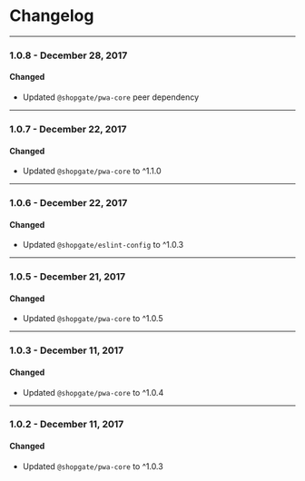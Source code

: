 
# Changelog
---

### 1.0.8 - December 28, 2017

#### Changed
- Updated `@shopgate/pwa-core`  peer dependency

---

### 1.0.7 - December 22, 2017

#### Changed
- Updated `@shopgate/pwa-core` to ^1.1.0

---

### 1.0.6 - December 22, 2017

#### Changed
- Updated `@shopgate/eslint-config` to ^1.0.3

---

### 1.0.5 - December 21, 2017

#### Changed
- Updated `@shopgate/pwa-core` to ^1.0.5

---

### 1.0.3 - December 11, 2017

#### Changed
- Updated `@shopgate/pwa-core` to ^1.0.4

---

### 1.0.2 - December 11, 2017

#### Changed
- Updated `@shopgate/pwa-core` to ^1.0.3